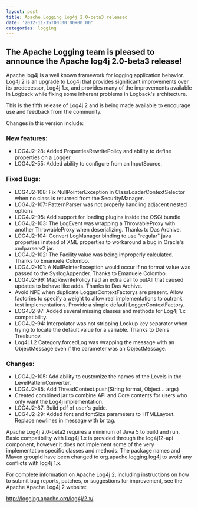 ```yaml
---
layout: post
title: Apache Logging log4j 2.0-beta3 released
date: '2012-11-15T00:00:00+00:00'
categories: logging
---
```

<h2>The Apache Logging team is pleased to announce the Apache log4j 2.0-beta3 release!</h2>

<p>Apache log4j is a well known framework for logging application behavior. Log4j 2 is an upgrade to 
Log4j that provides significant improvements over its predecessor, Log4j 1.x, and provides 
many of the improvements available in Logback while fixing some inherent problems in Logback's 
architecture.</p>

<p>This is the fifth release of Log4j 2 and is being made available to encourage use and feedback from the community.</p>

<p>Changes in this version include:</p>

<h3>New features:</h3>

<ul>
<li>LOG4J2-28:  Added PropertiesRewritePolicy and ability to define properties on a Logger.</li> 
<li>LOG4J2-55:  Added ability to configure from an InputSource.</li> 
</ul>

<h3>Fixed Bugs:</h3>

<ul>
<li>LOG4J2-108:  Fix NullPointerException in ClassLoaderContextSelector when no class is returned from
        the SecurityManager. </li>
<li>LOG4J2-107:  PatternParser was not properly handling adjacent nested options </li>
<li>LOG4J2-95:  Add support for loading plugins inside the OSGi bundle. </li>
<li>LOG4J2-103:  The LogEvent was wrapping a ThrowableProxy with another ThrowableProxy when deserializing. Thanks to Das Archive. </li>
<li>LOG4J2-104:  Convert LogManager binding to use "regular" java properties instead of XML properties to workaround a
        bug in Oracle's xmlparserv2 jar. </li>
<li>LOG4J2-102:  The Facility value was being improperly calculated. Thanks to Emanuele Colombo. </li>
<li>LOG4J2-101:  A NullPointerException would occur if no format value was passed to the SyslogAppender. Thanks to Emanuele Colombo. </li>
<li>LOG4J2-99:  MapRewritePolicy had an extra call to putAll that caused updates to behave like adds. Thanks to Das Archive. </li>
<li>Avoid NPE when duplicate LoggerContextFactorys are present. Allow factories to specify a weight to allow
        real implementations to outrank test implementations. Provide a simple default LoggerContextFactory. </li>
<li>LOG4J2-97:  Added several missing classes and methods for Log4j 1.x compatibility. </li>
<li>LOG4J2-94:  Interpolator was not stripping Lookup key separator when trying to locate the default value for a variable. Thanks to Denis Treskunov. </li>
<li>Log4j 1.2 Category.forcedLog was wrapping the message with an ObjectMessage even if the parameter was an
        ObjectMessage. </li>
</ul>

<h3>Changes:</h3>

<ul>
<li>LOG4J2-105:  Add ability to customize the names of the Levels in the LevelPatternConverter. </li>
<li>LOG4J2-85:  Add ThreadContext.push(String format, Object... args) </li>
<li>Created combined jar to combine API and Core contents for users who only want the Log4j implementation. </li>
<li>LOG4J2-87:  Build pdf of user's guide. </li>
<li>LOG4J2-29:  Added font and fontSize parameters to HTMLLayout. Replace newlines in message with br tag. </li>
</ul>

<p>
Apache Log4j 2.0-beta2 requires a minimum of Java 5 to build and run. Basic compatibility with
Log4j 1.x is provided through the log4j12-api component, however it does not implement some of the
very implementation specific classes and methods. The package names and Maven groupId have been changed to
org.apache.logging.log4j to avoid any conflicts with log4j 1.x.
</p>
<p>
For complete information on Apache Log4j 2, including instructions on how to submit bug reports,
patches, or suggestions for improvement, see the Apache Apache Log4j 2 website:
</p>
<a href="http://logging.apache.org/log4j/2.x/">http://logging.apache.org/log4j/2.x/</a>
